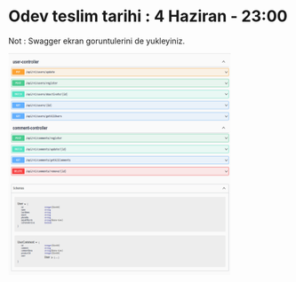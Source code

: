 # Odev teslim tarihi : 4 Haziran - 23:00
Not : Swagger ekran goruntulerini de yukleyiniz.

<img src="https://github.com/198-MobileAction-Java-Spring-Bootcamp/first-homework-farukulutas/blob/main/swagger_ss.PNG" width="400" height="400" />
